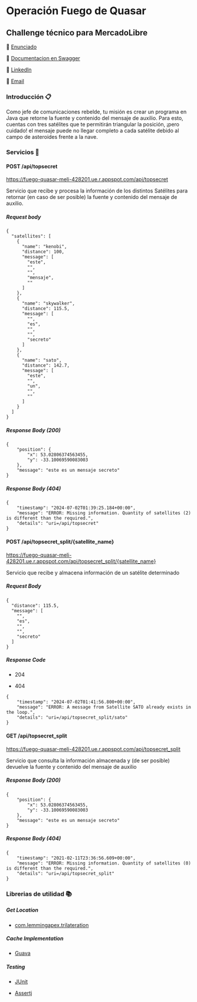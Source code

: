  
# Operación Fuego de Quasar

## Challenge técnico para MercadoLibre

🌸 [Enunciado](https://drive.google.com/file/d/1mfLGgohfMnbtQBhfWxaDFc-9boHX6T0I/view?usp=sharing)

🌸 [Documentacion en Swagger](https://fuego-quasar-meli-428201.ue.r.appspot.com/swagger-ui.html)

🌸 [LinkedIn](https://www.linkedin.com/in/aguirresofia/)

🌸 [Email](mailto:sofiaaguirre1@hotmail.com)

### Introducción 📋

Como jefe de comunicaciones rebelde, tu misión es crear un programa en Java que retorne
la fuente y contenido del mensaje de auxilio. Para esto, cuentas con tres satélites que te
permitirán triangular la posición, ¡pero cuidado! el mensaje puede no llegar completo a cada
satélite debido al campo de asteroides frente a la nave.

### Servicios 🚀 

#### POST /api/topsecret

https://fuego-quasar-meli-428201.ue.r.appspot.com/api/topsecret

Servicio que recibe y procesa la información de los distintos Satélites para retornar (en caso de ser posible) 
la fuente y contenido del mensaje de auxilio.

##### Request body

```
{
  "satellites": [
    {
      "name": "kenobi",
      "distance": 100,
      "message": [
        "este",
        "",
        "",
        "mensaje",
        ""
      ]
    },
    {
      "name": "skywalker",
      "distance": 115.5,
      "message": [
        "",
        "es",
        "",
        "",
        "secreto"
      ]
    },
    {
      "name": "sato",
      "distance": 142.7,
      "message": [
        "este",
        "",
        "un",
        "",
        ""
      ]
    }
  ]
}
```

##### Response Body (200)

```
{
    "position": {
        "x": 53.02806374563455,
        "y": -33.10069590083003
    },
    "message": "este es un mensaje secreto"
}
```

##### Response Body (404)

```
{
    "timestamp": "2024-07-02T01:39:25.184+00:00",
    "message": "ERROR: Missing information. Quantity of satellites (2) is different than the required.",
    "details": "uri=/api/topsecret"
}
```
#### POST /api/topsecret_split/{satellite_name}

https://fuego-quasar-meli-428201.ue.r.appspot.com/api/topsecret_split/{satellite_name}

Servicio que recibe y almacena información de un satélite determinado

##### Request Body

```
{
  "distance": 115.5,
  "message": [
    "",
    "es",
    "",
    "",
    "secreto"
  ]
}
```
##### Response Code

- 204

- 404

```
{
    "timestamp": "2024-07-02T01:41:56.800+00:00",
    "message": "ERROR: A message from Satellite SATO already exists in the loop.",
    "details": "uri=/api/topsecret_split/sato"
}
```

#### GET /api/topsecret_split

https://fuego-quasar-meli-428201.ue.r.appspot.com/api/topsecret_split

Servicio que consulta la información almacenada y (de ser posible) devuelve la fuente y contenido del mensaje de auxilio

##### Response Body (200)

```
{
    "position": {
        "x": 53.02806374563455,
        "y": -33.10069590083003
    },
    "message": "este es un mensaje secreto"
}
```

##### Response Body (404)

``` 
{
    "timestamp": "2021-02-11T23:36:56.609+00:00",
    "message": "ERROR: Missing information. Quantity of satellites (0) is different than the required.",
    "details": "uri=/api/topsecret_split"
}
```

### Librerias de utilidad 📚 

##### Get Location 

- [com.lemmingapex.trilateration](https://github.com/lemmingapex/trilateration)

##### Cache Implementation

- [Guava](https://github.com/google/guava)

##### Testing

- [JUnit](https://junit.org/junit4/)

- [Assertj](https://github.com/assertj/assertj-core)
















